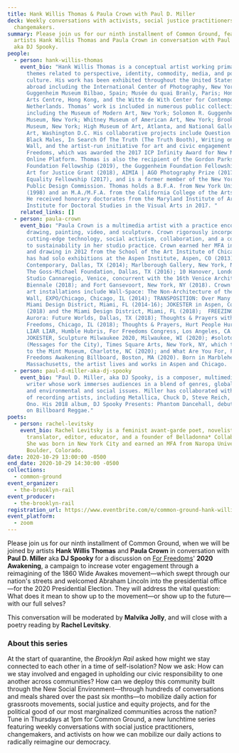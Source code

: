 ```yaml
---
title: Hank Willis Thomas & Paula Crown with Paul D. Miller
deck: Weekly conversations with activists, social justice practitioners, and
  changemakers.
summary: Please join us for our ninth installment of Common Ground, featuring
  artists Hank Willis Thomas and Paula Crown in conversation with Paul D. Miller
  aka DJ Spooky.
people:
  - person: hank-willis-thomas
    event_bio: "Hank Willis Thomas is a conceptual artist working primarily with
      themes related to perspective, identity, commodity, media, and popular
      culture. His work has been exhibited throughout the United States and
      abroad including the International Center of Photography, New York;
      Guggenheim Museum Bilbao, Spain; Musée du quai Branly, Paris; Hong Kong
      Arts Centre, Hong Kong, and the Witte de With Center for Contemporary Art,
      Netherlands. Thomas’ work is included in numerous public collections
      including the Museum of Modern Art, New York; Solomon R. Guggenheim
      Museum, New York; Whitney Museum of American Art, New York; Brooklyn
      Museum, New York; High Museum of Art, Atlanta, and National Gallery of
      Art, Washington D.C. His collaborative projects include Question Bridge:
      Black Males, In Search Of The Truth (The Truth Booth), Writing on the
      Wall, and the artist-run initiative for art and civic engagement For
      Freedoms, which was awarded the 2017 ICP Infinity Award for New Media and
      Online Platform. Thomas is also the recipient of the Gordon Parks
      Foundation Fellowship (2019), the Guggenheim Foundation Fellowship (2018),
      Art for Justice Grant (2018), AIMIA | AGO Photography Prize (2017), Soros
      Equality Fellowship (2017), and is a former member of the New York City
      Public Design Commission. Thomas holds a B.F.A. from New York University
      (1998) and an M.A./M.F.A. from the California College of the Arts (2004).
      He received honorary doctorates from the Maryland Institute of Art and the
      Institute for Doctoral Studies in the Visual Arts in 2017. "
    related_links: []
  - person: paula-crown
    event_bio: "Paula Crown is a multimedia artist with a practice encompassing
      drawing, painting, video, and sculpture. Crown rigorously incorporates
      cutting-edge technology, social activism, collaboration, and a commitment
      to sustainability in her studio practice. Crown earned her MFA in painting
      and drawing in 2012 from the School of the Art Institute of Chicago. She
      has had solo exhibitions at the Aspen Institute, Aspen, CO (2013); Dallas
      Contemporary, Dallas, TX (2014); Marlborough Gallery, New York, NY (2015);
      The Goss-Michael Foundation, Dallas, TX (2016); 10 Hanover, London (2017);
      Studio Cannaregio, Venice, concurrent with the 16th Venice Architectural
      Biennale (2018); and Fort Gansevoort, New York, NY (2018). Crown’s public
      art installations include Wall-Space: The Non-Architecture of the Studio
      Wall, EXPO/Chicago, Chicago, IL (2014); TRANSPOSITION: Over Many Miles,
      Miami Design District, Miami, FL (2014-16); JOKESTER in Aspen, Colorado
      (2018) and the Miami Design District, Miami, FL (2018);  FREEZING RAIN,
      Aurora: Future Worlds, Dallas, TX (2018); Thoughts & Prayers with For
      Freedoms, Chicago, IL (2018); Thoughts & Prayers, Hurt People Hurt People,
      LIAR LIAR, Humble Hubris, For Freedoms Congress, Los Angeles, CA (2020);
      JOKESTER, Sculpture Milwaukee 2020, Milwaukee, WI (2020); #solotogether
      (Messages for the City), Times Square Arts, New York, NY, which traveled
      to the Mint Museum, Charlotte, NC (2020); and What Are You For, For
      Freedoms Awakening Billboard, Boston, MA (2020). Born in Marblehead,
      Massachusetts, the artist lives and works in Aspen and Chicago.  "
  - person: paul-d-miller-aka-dj-spooky
    event_bio: "Paul D. Miller, aka DJ Spooky, is a composer, multimedia artist, and
      writer whose work immerses audiences in a blend of genres, global culture,
      and environmental and social issues. Miller has collaborated with an array
      of recording artists, including Metallica, Chuck D, Steve Reich, and Yoko
      Ono. His 2018 album, DJ Spooky Presents: Phantom Dancehall, debuted at #3
      on Billboard Reggae."
poets:
  - person: rachel-levitsky
    event_bio: Rachel Levitsky is a feminist avant-garde poet, novelist, essayist,
      translator, editor, educator, and a founder of Belladonna* Collaborative.
      She was born in New York City and earned an MFA from Naropa University in
      Boulder, Colorado.
date: 2020-10-29 13:00:00 -0500
end_date: 2020-10-29 14:30:00 -0500
collections:
  - common-ground
event_organizer:
  - the-brooklyn-rail
event_producer:
  - the-brooklyn-rail
registration_url: https://www.eventbrite.com/e/common-ground-hank-willis-thomas-paula-crown-tickets-126607926717
event_platform:
  - zoom
---
```

Please join us for our ninth installment of Common Ground, when we will be joined by artists **Hank Willis Thomas** and **Paula Crown** in conversation with **Paul D. Miller** aka **DJ Spooky** for a discussion on [For Freedoms](https://forfreedoms.org/)' **2020 Awakening**, a campaign to increase voter engagement through a reimagining of the 1860 Wide Awakes movement—which swept through our nation's streets and welcomed Abraham Lincoln into the presidential office—for the 2020 Presidential Election. They will address the vital question: What does it mean to show up to the movement—or show up to the future—with our full selves?

This conversation will be moderated by **Malvika Jolly**, and will close with a poetry reading by **Rachel Levitsky**. 



### **About this series**

At the start of quarantine, the *Brooklyn Rail* asked how might we stay connected to each other in a time of self-isolation? Now we ask: How can we stay involved and engaged in upholding our civic responsibility to one another across communities? How can we deploy this community built through the New Social Environment—through hundreds of conversations and meals shared over the past six months—to mobilize daily action for grassroots movements, social justice and equity projects, and for the political good of our most marginalized communities across the nation? Tune in Thursdays at 1pm for Common Ground, a new lunchtime series featuring weekly conversations with social justice practitioners, changemakers, and activists on how we can mobilize our daily actions to radically reimagine our democracy.